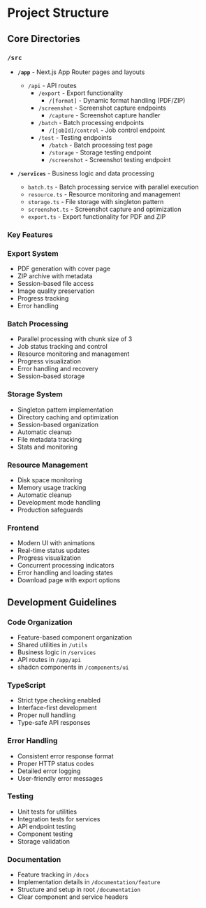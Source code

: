 # Project Structure

## Core Directories

### `/src`
- **`/app`** - Next.js App Router pages and layouts
  - `/api` - API routes
    - `/export` - Export functionality
      - `/[format]` - Dynamic format handling (PDF/ZIP)
    - `/screenshot` - Screenshot capture endpoints
      - `/capture` - Screenshot capture handler
    - `/batch` - Batch processing endpoints
      - `/[jobId]/control` - Job control endpoint
    - `/test` - Testing endpoints
      - `/batch` - Batch processing test page
      - `/storage` - Storage testing endpoint
      - `/screenshot` - Screenshot testing endpoint

- **`/services`** - Business logic and data processing
  - `batch.ts` - Batch processing service with parallel execution
  - `resource.ts` - Resource monitoring and management
  - `storage.ts` - File storage with singleton pattern
  - `screenshot.ts` - Screenshot capture and optimization
  - `export.ts` - Export functionality for PDF and ZIP

### Key Features

### Export System
- PDF generation with cover page
- ZIP archive with metadata
- Session-based file access
- Image quality preservation
- Progress tracking
- Error handling

### Batch Processing
- Parallel processing with chunk size of 3
- Job status tracking and control
- Resource monitoring and management
- Progress visualization
- Error handling and recovery
- Session-based storage

### Storage System
- Singleton pattern implementation
- Directory caching and optimization
- Session-based organization
- Automatic cleanup
- File metadata tracking
- Stats and monitoring

### Resource Management
- Disk space monitoring
- Memory usage tracking
- Automatic cleanup
- Development mode handling
- Production safeguards

### Frontend
- Modern UI with animations
- Real-time status updates
- Progress visualization
- Concurrent processing indicators
- Error handling and loading states
- Download page with export options

## Development Guidelines

### Code Organization
- Feature-based component organization
- Shared utilities in `/utils`
- Business logic in `/services`
- API routes in `/app/api`
- shadcn components in `/components/ui`

### TypeScript
- Strict type checking enabled
- Interface-first development
- Proper null handling
- Type-safe API responses

### Error Handling
- Consistent error response format
- Proper HTTP status codes
- Detailed error logging
- User-friendly error messages

### Testing
- Unit tests for utilities
- Integration tests for services
- API endpoint testing
- Component testing
- Storage validation

### Documentation
- Feature tracking in `/docs`
- Implementation details in `/documentation/feature`
- Structure and setup in root `/documentation`
- Clear component and service headers
